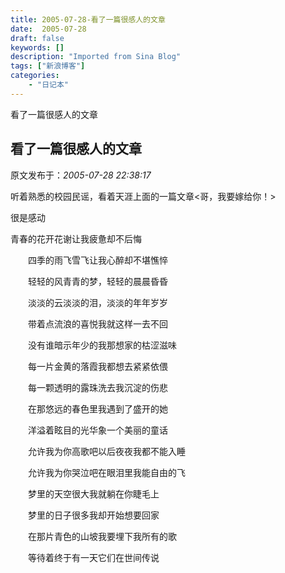 ```yaml
---
title: 2005-07-28-看了一篇很感人的文章
date:  2005-07-28
draft: false
keywords: []
description: "Imported from Sina Blog"
tags: ["新浪博客"]
categories: 
    - "日记本"
---
```

看了一篇很感人的文章
## 看了一篇很感人的文章

 原文发布于：*2005-07-28 22:38:17*

听着熟悉的校园民谣，看着天涯上面的一篇文章<哥，我要嫁给你！>

很是感动

青春的花开花谢让我疲惫却不后悔

　　四季的雨飞雪飞让我心醉却不堪憔悴

　　轻轻的风青青的梦，轻轻的晨晨昏昏

　　淡淡的云淡淡的泪，淡淡的年年岁岁

　　带着点流浪的喜悦我就这样一去不回

　　没有谁暗示年少的我那想家的枯涩滋味

　　每一片金黄的落霞我都想去紧紧依偎

　　每一颗透明的露珠洗去我沉淀的伤悲

　　在那悠远的春色里我遇到了盛开的她

　　洋溢着眩目的光华象一个美丽的童话

　　允许我为你高歌吧以后夜夜我都不能入睡

　　允许我为你哭泣吧在眼泪里我能自由的飞

　　梦里的天空很大我就躺在你睫毛上

　　梦里的日子很多我却开始想要回家

　　在那片青色的山坡我要埋下我所有的歌

　　等待着终于有一天它们在世间传说

　　 


